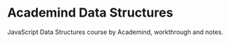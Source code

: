 # Academind Data Structures

JavaScript Data Structures course by Academind, workthrough and notes.

